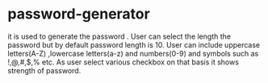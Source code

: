 # password-generator
it is used to generate the password . User can select the length the password but by default password length is 10. User can include uppercase letters(A-Z) ,lowercase letters(a-z) and numbers(0-9) and symbols such as !,@,#,$,% etc. As user select various checkbox on that basis it shows strength of password.
